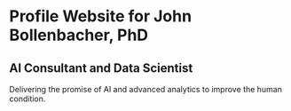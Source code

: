 # Profile Website for John Bollenbacher, PhD
## AI Consultant and Data Scientist

Delivering the promise of AI and advanced analytics to improve the human condition.
